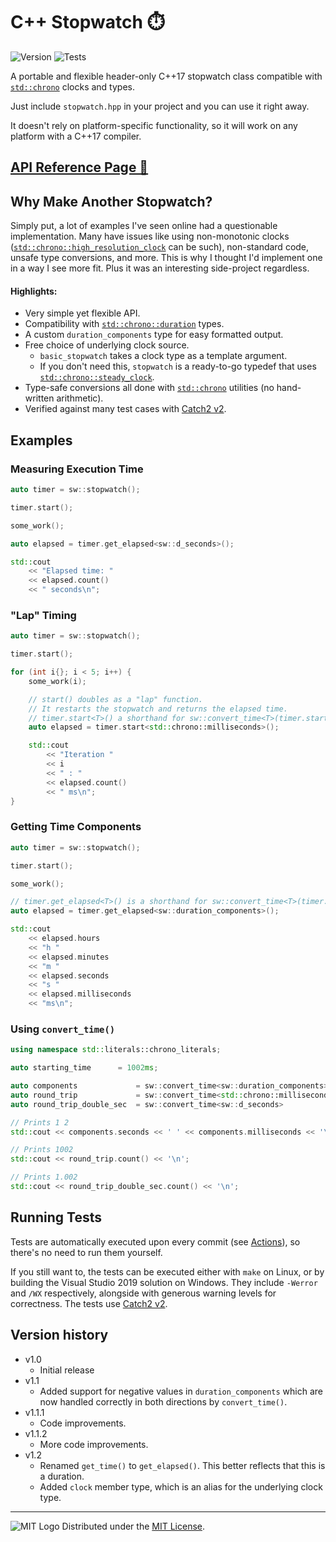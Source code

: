 # C++ Stopwatch ⏱️
![Version](https://img.shields.io/badge/Version-1.2-blue.svg) ![Tests](https://github.com/adam10603/CPPStopwatch/actions/workflows/tests.yml/badge.svg)

A portable and flexible header-only C++17 stopwatch class compatible with [`std::chrono`](https://en.cppreference.com/w/cpp/header/chrono) clocks and types.

Just include `stopwatch.hpp` in your project and you can use it right away.

It doesn't rely on platform-specific functionality, so it will work on any platform with a C++17 compiler.


## [API Reference Page 🔗](Reference.md)


## Why Make Another Stopwatch?


Simply put, a lot of examples I've seen online had a questionable implementation. Many have issues like using non-monotonic clocks ([`std::chrono::high_resolution_clock`](https://en.cppreference.com/w/cpp/chrono/high_resolution_clock) can be such), non-standard code, unsafe type conversions, and more. This is why I thought I'd implement one in a way I see more fit. Plus it was an interesting side-project regardless.

#### Highlights:
  * Very simple yet flexible API.
  * Compatibility with [`std::chrono::duration`](https://en.cppreference.com/w/cpp/chrono/duration) types.
  * A custom `duration_components` type for easy formatted output.
  * Free choice of underlying clock source.
    * `basic_stopwatch` takes a clock type as a template argument.
    * If you don't need this, `stopwatch` is a ready-to-go typedef that uses [`std::chrono::steady_clock`](https://en.cppreference.com/w/cpp/chrono/steady_clock).
  * Type-safe conversions all done with [`std::chrono`](https://en.cppreference.com/w/cpp/header/chrono) utilities (no hand-written arithmetic).
  * Verified against many test cases with [Catch2 v2](https://github.com/catchorg/Catch2/tree/v2.x).


## Examples


### Measuring Execution Time

```cpp
auto timer = sw::stopwatch();

timer.start();

some_work();

auto elapsed = timer.get_elapsed<sw::d_seconds>();

std::cout
    << "Elapsed time: "
    << elapsed.count()
    << " seconds\n";
```

### "Lap" Timing

```cpp
auto timer = sw::stopwatch();

timer.start();

for (int i{}; i < 5; i++) {
    some_work(i);

    // start() doubles as a "lap" function.
    // It restarts the stopwatch and returns the elapsed time.
    // timer.start<T>() a shorthand for sw::convert_time<T>(timer.start())
    auto elapsed = timer.start<std::chrono::milliseconds>();

    std::cout
        << "Iteration "
        << i
        << " : "
        << elapsed.count()
        << " ms\n";
}
```

### Getting Time Components

```cpp
auto timer = sw::stopwatch();

timer.start();

some_work();

// timer.get_elapsed<T>() is a shorthand for sw::convert_time<T>(timer.get_elapsed())
auto elapsed = timer.get_elapsed<sw::duration_components>();

std::cout
    << elapsed.hours
    << "h "
    << elapsed.minutes
    << "m "
    << elapsed.seconds
    << "s "
    << elapsed.milliseconds
    << "ms\n";
```

### Using `convert_time()`

```cpp
using namespace std::literals::chrono_literals;

auto starting_time      = 1002ms;

auto components             = sw::convert_time<sw::duration_components>   (starting_time);
auto round_trip             = sw::convert_time<std::chrono::milliseconds> (components);
auto round_trip_double_sec  = sw::convert_time<sw::d_seconds>             (round_trip);

// Prints 1 2
std::cout << components.seconds << ' ' << components.milliseconds << '\n';

// Prints 1002
std::cout << round_trip.count() << '\n';

// Prints 1.002
std::cout << round_trip_double_sec.count() << '\n';
```


## Running Tests


Tests are automatically executed upon every commit (see [Actions](https://github.com/adam10603/CPPStopwatch/actions/workflows/c-cpp.yml)), so there's no need to run them yourself.

If you still want to, the tests can be executed either with `make` on Linux, or by building the Visual Studio 2019 solution on Windows. They include `-Werror` and `/WX` respectively, alongside with generous warning levels for correctness. The tests use [Catch2 v2](https://github.com/catchorg/Catch2/tree/v2.x).


## Version history


* v1.0
  * Initial release
* v1.1
  * Added support for negative values in `duration_components` which are now handled correctly in both directions by `convert_time()`.
* v1.1.1
  * Code improvements.
* v1.1.2
  * More code improvements.
* v1.2
  * Renamed `get_time()` to `get_elapsed()`. This better reflects that this is a duration.
  * Added `clock` member type, which is an alias for the underlying clock type.

_____________________
![MIT Logo](https://upload.wikimedia.org/wikipedia/commons/thumb/0/0c/MIT_logo.svg/32px-MIT_logo.svg.png) Distributed under the [MIT License](LICENSE).